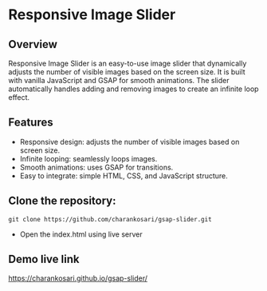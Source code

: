 # Responsive Image Slider

## Overview

Responsive Image Slider is an easy-to-use image slider that dynamically adjusts the number of visible images based on the screen size. It is built with vanilla JavaScript and GSAP for smooth animations. The slider automatically handles adding and removing images to create an infinite loop effect.

## Features

- Responsive design: adjusts the number of visible images based on screen size.
- Infinite looping: seamlessly loops images.
- Smooth animations: uses GSAP for transitions.
- Easy to integrate: simple HTML, CSS, and JavaScript structure.

## **Clone the repository:**

    git clone https://github.com/charankosari/gsap-slider.git
    
  - Open the index.html using live server

## Demo live link
https://charankosari.github.io/gsap-slider/
